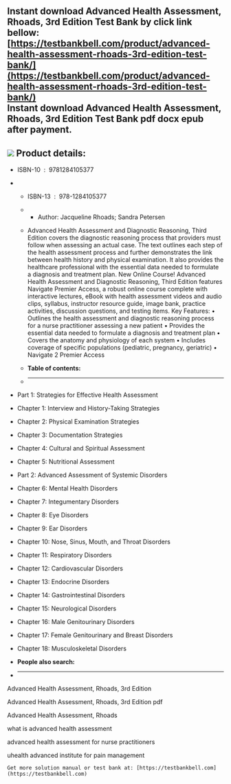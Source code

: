 Instant download **Advanced Health Assessment, Rhoads, 3rd Edition Test Bank** by click link bellow:  
[https://testbankbell.com/product/advanced-health-assessment-rhoads-3rd-edition-test-bank/](https://testbankbell.com/product/advanced-health-assessment-rhoads-3rd-edition-test-bank/)  
**Instant download Advanced Health Assessment, Rhoads, 3rd Edition Test Bank pdf docx epub after payment.**
-----------------------------------------------------------------------------------------------------------


![](https://testbankbell.com/wp-content/uploads/2023/05/Advanced-Health-Assessment-and-Diagnostic-Reasoning-3rd-Edition-Test-Bank-Tank-300x300.jpg)
**Product details:**
--------------------


* ISBN-10 ‏ : ‎ 9781284105377
* * ISBN-13 ‏ : ‎ 978-1284105377
  * * Author: Jacqueline Rhoads; Sandra Petersen
   
  * Advanced Health Assessment and Diagnostic Reasoning, Third Edition covers the diagnostic reasoning process that providers must follow when assessing an actual case. The text outlines each step of the health assessment process and further demonstrates the link between health history and physical examination. It also provides the healthcare professional with the essential data needed to formulate a diagnosis and treatment plan. New Online Course! Advanced Health Assessment and Diagnostic Reasoning, Third Edition features Navigate Premier Access, a robust online course complete with interactive lectures, eBook with health assessment videos and audio clips, syllabus, instructor resource guide, image bank, practice activities, discussion questions, and testing items. Key Features: • Outlines the health assessment and diagnostic reasoning process for a nurse practitioner assessing a new patient • Provides the essential data needed to formulate a diagnosis and treatment plan • Covers the anatomy and physiology of each system • Includes coverage of specific populations (pediatric, pregnancy, geriatric) • Navigate 2 Premier Access
  * **Table of contents:**
  * ----------------------
 
* Part 1: Strategies for Effective Health Assessment

* Chapter 1: Interview and History-Taking Strategies

* Chapter 2: Physical Examination Strategies

* Chapter 3: Documentation Strategies

* Chapter 4: Cultural and Spiritual Assessment

* Chapter 5: Nutritional Assessment

* Part 2: Advanced Assessment of Systemic Disorders

* Chapter 6: Mental Health Disorders

* Chapter 7: Integumentary Disorders

* Chapter 8: Eye Disorders

* Chapter 9: Ear Disorders

* Chapter 10: Nose, Sinus, Mouth, and Throat Disorders

* Chapter 11: Respiratory Disorders

* Chapter 12: Cardiovascular Disorders

* Chapter 13: Endocrine Disorders

* Chapter 14: Gastrointestinal Disorders

* Chapter 15: Neurological Disorders

* Chapter 16: Male Genitourinary Disorders

* Chapter 17: Female Genitourinary and Breast Disorders

* Chapter 18: Musculoskeletal Disorders
* **People also search:**
* -----------------------

Advanced Health Assessment, Rhoads, 3rd Edition

Advanced Health Assessment, Rhoads, 3rd Edition pdf

Advanced Health Assessment, Rhoads

what is advanced health assessment

advanced health assessment for nurse practitioners

uhealth advanced institute for pain management


    Get more solution manual or test bank at: [https://testbankbell.com](https://testbankbell.com)
